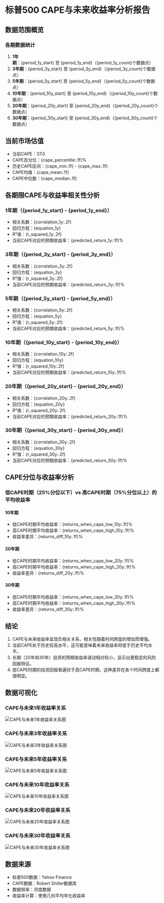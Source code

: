 # 标普500 CAPE与未来收益率分析报告

## 数据范围概览

### 各期数据统计
1. **1年期**：{period_1y_start} 至 {period_1y_end}（{period_1y_count}个数据点）
2. **3年期**：{period_3y_start} 至 {period_3y_end}（{period_3y_count}个数据点）
3. **5年期**：{period_5y_start} 至 {period_5y_end}（{period_5y_count}个数据点）
4. **10年期**：{period_10y_start} 至 {period_10y_end}（{period_10y_count}个数据点）
5. **20年期**：{period_20y_start} 至 {period_20y_end}（{period_20y_count}个数据点）
6. **30年期**：{period_30y_start} 至 {period_30y_end}（{period_30y_count}个数据点）

## 当前市场估值

- 当前CAPE：37.0
- CAPE百分位：{cape_percentile:.1f}%
- 历史CAPE区间：{cape_min:.1f} - {cape_max:.1f}
- CAPE均值：{cape_mean:.1f}
- CAPE中位数：{cape_median:.1f}

## 各期限CAPE与收益率相关性分析

### 1年期（{period_1y_start} - {period_1y_end}）
- 相关系数：{correlation_1y:.2f}
- 回归方程：{equation_1y}
- R²值：{r_squared_1y:.2f}
- 当前CAPE对应的预期收益率：{predicted_return_1y:.1f}%

### 3年期（{period_3y_start} - {period_3y_end}）
- 相关系数：{correlation_3y:.2f}
- 回归方程：{equation_3y}
- R²值：{r_squared_3y:.2f}
- 当前CAPE对应的预期收益率：{predicted_return_3y:.1f}%

### 5年期（{period_5y_start} - {period_5y_end}）
- 相关系数：{correlation_5y:.2f}
- 回归方程：{equation_5y}
- R²值：{r_squared_5y:.2f}
- 当前CAPE对应的预期收益率：{predicted_return_5y:.1f}%

### 10年期（{period_10y_start} - {period_10y_end}）
- 相关系数：{correlation_10y:.2f}
- 回归方程：{equation_10y}
- R²值：{r_squared_10y:.2f}
- 当前CAPE对应的预期收益率：{predicted_return_10y:.1f}%

### 20年期（{period_20y_start} - {period_20y_end}）
- 相关系数：{correlation_20y:.2f}
- 回归方程：{equation_20y}
- R²值：{r_squared_20y:.2f}
- 当前CAPE对应的预期收益率：{predicted_return_20y:.1f}%

### 30年期（{period_30y_start} - {period_30y_end}）
- 相关系数：{correlation_30y:.2f}
- 回归方程：{equation_30y}
- R²值：{r_squared_30y:.2f}
- 当前CAPE对应的预期收益率：{predicted_return_30y:.1f}%

## CAPE分位与收益率分析

### 低CAPE时期（25%分位以下）vs 高CAPE时期（75%分位以上）的平均收益率

#### 10年期
- 低CAPE时期平均收益率：{returns_when_cape_low_10y:.1f}%
- 高CAPE时期平均收益率：{returns_when_cape_high_10y:.1f}%
- 收益率差异：{returns_diff_10y:.1f}%

#### 20年期
- 低CAPE时期平均收益率：{returns_when_cape_low_20y:.1f}%
- 高CAPE时期平均收益率：{returns_when_cape_high_20y:.1f}%
- 收益率差异：{returns_diff_20y:.1f}%

#### 30年期
- 低CAPE时期平均收益率：{returns_when_cape_low_30y:.1f}%
- 高CAPE时期平均收益率：{returns_when_cape_high_30y:.1f}%
- 收益率差异：{returns_diff_30y:.1f}%

## 结论

1. CAPE与未来收益率呈现负相关关系，相关性随着时间跨度的增加而增强。
2. 当前CAPE处于历史较高水平，这可能意味着未来收益率将低于历史平均水平。
3. 长期（20年和30年）投资的预期收益率波动相对较小，显示出更稳定的风险回报特征。
4. 低CAPE时期的投资回报普遍优于高CAPE时期，这种差异在各个时间跨度上都很明显。

## 数据可视化

### CAPE与未来1年收益率关系
![CAPE与未来1年收益率关系图](sp500_cape_returns_1y.png)

### CAPE与未来3年收益率关系
![CAPE与未来3年收益率关系图](sp500_cape_returns_3y.png)

### CAPE与未来5年收益率关系
![CAPE与未来5年收益率关系图](sp500_cape_returns_5y.png)

### CAPE与未来10年收益率关系
![CAPE与未来10年收益率关系图](sp500_cape_returns_10y.png)

### CAPE与未来20年收益率关系
![CAPE与未来20年收益率关系图](sp500_cape_returns_20y.png)

### CAPE与未来30年收益率关系
![CAPE与未来30年收益率关系图](sp500_cape_returns_30y.png)

## 数据来源
- 标普500数据：Yahoo Finance
- CAPE数据：Robert Shiller数据库
- 数据频率：月度数据
- 收益率计算：使用几何平均年化收益率 
